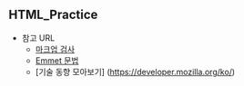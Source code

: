 ## HTML_Practice

* 참고 URL
    * [마크업 검사](https://validator.w3.org/)
    * [Emmet 문법](https://docs.emmet.io/)
    * [기술 동향 모아보기] (https://developer.mozilla.org/ko/)
